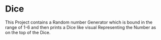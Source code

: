 # Dice

This Project contains a Random number Generator which is bound in the range of 1-6 and then prints a Dice like visual Representing the Number as on the top of the Dice.

